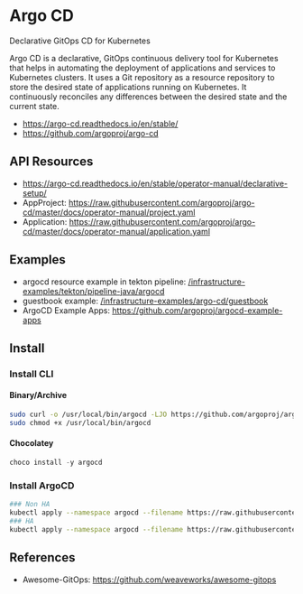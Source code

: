 # Argo CD

Declarative GitOps CD for Kubernetes

Argo CD is a declarative, GitOps continuous delivery tool for Kubernetes that helps in automating the deployment of applications and services to Kubernetes clusters.
It uses a Git repository as a resource repository to store the desired state of applications running on Kubernetes. It continuously reconciles any differences between the desired state and the current state.

- <https://argo-cd.readthedocs.io/en/stable/>
- <https://github.com/argoproj/argo-cd>

## API Resources

- <https://argo-cd.readthedocs.io/en/stable/operator-manual/declarative-setup/>
- AppProject: <https://raw.githubusercontent.com/argoproj/argo-cd/master/docs/operator-manual/project.yaml>
- Application: <https://raw.githubusercontent.com/argoproj/argo-cd/master/docs/operator-manual/application.yaml>

## Examples

- argocd resource example in tekton pipeline: [/infrastructure-examples/tekton/pipeline-java/argocd](/tekton/pipeline-java/argocd/)
- guestbook example: [/infrastructure-examples/argo-cd/guestbook](/argo-cd/guestbook/)
- ArgoCD Example Apps: <https://github.com/argoproj/argocd-example-apps>

## Install

### Install CLI

#### Binary/Archive

```bash
sudo curl -o /usr/local/bin/argocd -LJO https://github.com/argoproj/argo-cd/releases/download/v2.6.2/argocd-linux-amd64
sudo chmod +x /usr/local/bin/argocd
```

#### Chocolatey

```ps1
choco install -y argocd
```

### Install ArgoCD

```bash
### Non HA
kubectl apply --namespace argocd --filename https://raw.githubusercontent.com/argoproj/argo-cd/stable/manifests/install.yaml
### HA
kubectl apply --namespace argocd --filename https://raw.githubusercontent.com/argoproj/argo-cd/stable/manifests/ha/install.yaml
```

## References

- Awesome-GitOps: <https://github.com/weaveworks/awesome-gitops>
